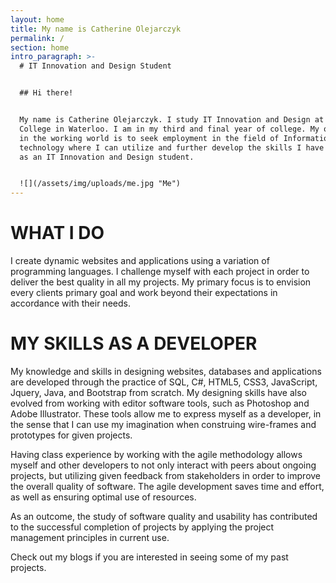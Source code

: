 ```yaml
---
layout: home
title: My name is Catherine Olejarczyk
permalink: /
section: home
intro_paragraph: >-
  # IT Innovation and Design Student


  ## Hi there! 


  My name is Catherine Olejarczyk. I study IT Innovation and Design at Conestoga
  College in Waterloo. I am in my third and final year of college. My objective
  in the working world is to seek employment in the field of Information
  technology where I can utilize and further develop the skills I have acquired
  as an IT Innovation and Design student.


  ![](/assets/img/uploads/me.jpg "Me")
---
```

# **WHAT I DO**

I create dynamic websites and applications using a variation of programming languages. I challenge myself with each project in order to deliver the best quality in all my projects. My primary focus is to envision every clients primary goal and work beyond their expectations in accordance with their needs.

# MY SKILLS AS A DEVELOPER

My knowledge and skills in designing websites, databases and applications are developed through the practice of SQL, C#, HTML5, CSS3, JavaScript, Jquery, Java, and Bootstrap from scratch. My designing skills have also evolved from working with editor software tools, such as Photoshop and Adobe Illustrator. These tools allow me to express myself as a developer, in the sense that I can use my imagination when construing wire-frames and prototypes for given projects.  

Having class experience by working with the agile methodology allows myself and other developers to not only interact with peers about ongoing projects, but utilizing given feedback from stakeholders in order to improve the overall quality of software. The agile development saves time and effort, as well as ensuring optimal use of resources.  

As an outcome, the study of software quality and usability has contributed to the successful completion of projects by applying the project management principles in current use. 

Check out my blogs if you are interested in seeing some of my past projects.
